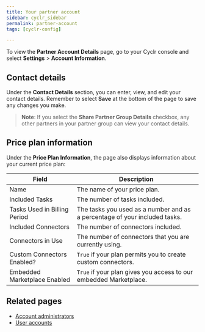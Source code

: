 ```yaml
---
title: Your partner account
sidebar: cyclr_sidebar
permalink: partner-account
tags: [cyclr-config]

---
```


To view the **Partner Account Details** page, go to your Cyclr console and select **Settings** > **Account Information**.

## Contact details
Under the **Contact Details** section, you can enter, view, and edit your contact details. Remember to select **Save** at the bottom of the page to save any changes you make. 

>  **Note**: If you select the **Share Partner Group Details** checkbox, any other partners in your partner group can view your contact details.

## Price plan information

Under the **Price Plan Information**, the page also displays information about your current price plan:

| **Field**                    | **Description** |
|------------------------------|-----------------|
| Name                         | The name of your price plan. |
| Included Tasks               | The number of tasks included. |
| Tasks Used in Billing Period | The tasks you used as a number and as a percentage of your included tasks. |
| Included Connectors          | The number of connectors included. |
| Connectors in Use            | The number of connectors that you are currently using. |
| Custom Connectors Enabled?   | `True` if your plan permits you to create custom connectors. |
| Embedded Marketplace Enabled | `True` if your plan gives you access to our embedded Marketplace. |

## Related pages

*  [Account administrators]()
*  [User accounts]()



